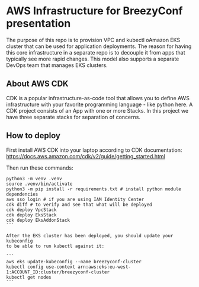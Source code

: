 # AWS Infrastructure for BreezyConf presentation

The purpose of this repo is to provision VPC and kubectl oAmazon EKS cluster that can be used for application deployments.
The reason for having this core infrastructure in a separate repo is to decouple it from apps that typically
see more rapid changes. This model also supports a separate DevOps team that manages EKS clusters.

## About AWS CDK

CDK is a popular infrastructure-as-code tool that allows you to define AWS infrastructure with your favorite
programming language - like python here. A CDK project consists of an App with one or more Stacks. 
In this project we have three separate stacks for separation of concerns.

## How to deploy

First install AWS CDK into your laptop according to CDK documentation:
https://docs.aws.amazon.com/cdk/v2/guide/getting_started.html

Then run these commands:

````
python3 -m venv .venv
source .venv/bin/activate
python3 -m pip install -r requirements.txt # install python module dependencies
aws sso login # if you are using IAM Identity Center
cdk diff # to verify and see that what will be deployed
cdk deploy VpcStack
cdk deploy EksStack
cdk deploy EksAddonStack
```

After the EKS cluster has been deployed, you should update your kubeconfig
to be able to run kubectl against it:

```
aws eks update-kubeconfig --name breezyconf-cluster
kubectl config use-context arn:aws:eks:eu-west-1:ACCOUNT_ID:cluster/breezyconf-cluster
kubectl get nodes
```
